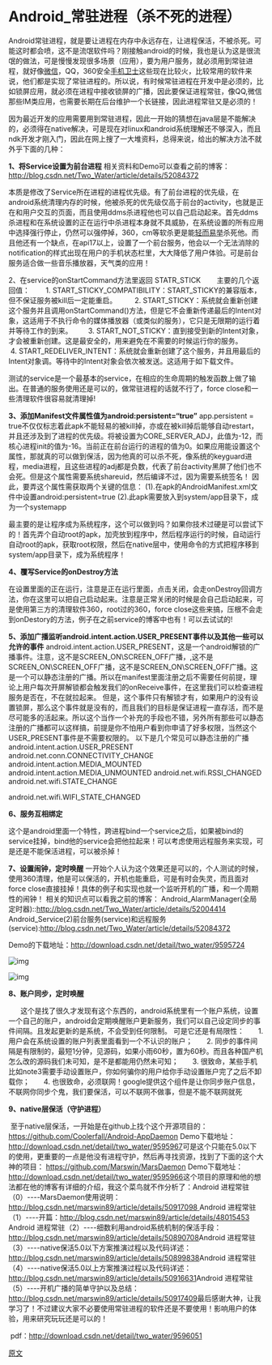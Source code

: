 # Android_常驻进程（杀不死的进程）

​        Android常驻进程，就是要让进程在内存中永远存在，让进程保活，不被杀死。可能这时都会喷，这不是流氓软件吗？刚接触android的时候，我也是认为这是很流氓的做法，可是慢慢发现很多场景（应用），要为用户服务，就必须用到常驻进程，就好像[微信](https://www.baidu.com/s?wd=%E5%BE%AE%E4%BF%A1&tn=24004469_oem_dg&rsv_dl=gh_pl_sl_csd)，QQ，360安全[手机卫士](https://www.baidu.com/s?wd=%E6%89%8B%E6%9C%BA%E5%8D%AB%E5%A3%AB&tn=24004469_oem_dg&rsv_dl=gh_pl_sl_csd)这些现在比较火，比较常用的软件来说，他们都是实现了常驻进程的。所以说，有时候常驻进程在开发中是必须的，比如锁屏应用，就必须在进程中接收锁屏的广播，因此要保证进程常驻，像QQ,微信那些IM类应用，也需要长期在后台维护一个长链接，因此进程常驻又是必须的！

​        因为最近开发的应用需要用到常驻进程，因此一开始的猜想在java层是不能解决的，必须得在native解决，可是现在对linux和android系统理解还不够深入，而且ndk开发才刚入门，因此在网上搜了一大堆资料，总得来说，给出的解决方法不就外乎下面的几种：

**1、将Service设置为前台进程**
       相关资料和Demo可以查看之前的博客：<http://blog.csdn.net/Two_Water/article/details/52084372>

​       本质是修改了Service所在进程的进程优先级。有了前台进程的优先级，在android系统清理内存的时候，他被杀死的优先级仅高于前台的activity，也就是正在和用户交互的页面，而且使用ddms杀进程他也可以自己启动起来。首先ddms杀进程和在系统设置的正在运行中杀进程本身就不具威胁，在系统设置的所有应用中选择强行停止，仍然可以强停掉，360，cm等软杀更是能[轻而易举](https://www.baidu.com/s?wd=%E8%BD%BB%E8%80%8C%E6%98%93%E4%B8%BE&tn=24004469_oem_dg&rsv_dl=gh_pl_sl_csd)杀死他。而且他还有一个缺点，在api17以上，设置了一个前台服务，他会以一个无法消除的notification的样式出现在用户的手机状态栏里，大大降低了用户体验。可是前台服务适合做一些音乐播放器，天气类的应用！

2、在service的onStartCommand方法里返回 STATR_STICK
       主要的几个返回值：
       1. START_STICKY_COMPATIBILITY：START_STICKY的兼容版本，但不保证服务被kill后一定能重启。 
       2. START_STICKY：系统就会重新创建这个服务并且调用onStartCommand()方法，但是它不会重新传递最后的Intent对象，这适用于不执行命令的媒体播放器（或类似的服务），它只是无限期的运行着并等待工作的到来。
       3. START_NOT_STICKY：直到接受到新的Intent对象，才会被重新创建。这是最安全的，用来避免在不需要的时候运行你的服务。
       4. START_REDELIVER_INTENT：系统就会重新创建了这个服务，并且用最后的Intent对象调。等待中的Intent对象会依次被发送。这适用于如下载文件。

​       测试的service是一个最基本的service，在相应的生命周期的触发函数上做了输出。在普通的服务使用还是可以的，做常驻进程的话就不行了，force close和一些清理软件很容易就清理掉!

**3、添加Manifest文件属性值为android:persistent=“true”**
       app.persistent = true不仅仅标志着此apk不能轻易的被kill掉，亦或在被kill掉后能够自动restart，并且还涉及到了进程的优先级。将被设置为CORE_SERVER_ADJ，此值为-12，而核心进程init的值为-16。当前正在前台运行的进程的值为0。如果应用能设置这个属性，那就真的可以做到保活，因为他真的可以杀不死，像系统的keyguard进程，media进程，且这些进程的adj都是负数，代表了前台activity黑屏了他们也不会死。但是这个属性需要系统shareuid，然后编译不过，因为需要系统签名！
因此，要弄这个属性需获取两个关键的信息： 
       (1).在apk的AndroidManifest.xml文件中设置android:persistent=true 
       (2).此apk需要放入到system/app目录下，成为一个systemapp

​       最主要的是让程序成为系统程序，这个可以做到吗？如果你技术过硬是可以尝试下的！首先弄个自动root的apk，加壳放到程序中，然后程序运行的时候，自动运行自动root的apk，获取root权限，然后在native层中，使用命令的方式把程序移到system/app目录下，成为系统程序！

**4、覆写Service的onDestroy方法**

​      在设置里面的正在运行，注意是正在运行里面，点击关闭，会走onDestroy回调方法，你在这里可以把自己启动起来。注意是正常关闭的时候是会自己启动起来，可是使用第三方的清理软件360，root过的360，force close这些来搞，压根不会走到onDestory的方法，例子在之前service的博客中也有！可以去试试的!

**5、添加广播监听android.intent.action.USER_PRESENT事件以及其他一些可以允许的事件**
       android.intent.action.USER_PRESENT，这是一个android解锁的广播事件。注意，这不是SCREEN_ON\SCREEN_OFF广播，,这不是SCREEN_ON\SCREEN_OFF广播，这不是SCREEN_ON\SCREEN_OFF广播。这是一个可以静态注册的广播。所以在manifest里面注册之后不需要任何前提，理论上用户每次开屏解锁都会触发我们的onReceive事件，在这里我们可以检查进程服务是否在，不在就拉起来。
但是，这个事件只有解锁才有，如果用户的没有设置锁屏，那么这个事件就是没有的，而且我们的目标是保证进程一直存活，而不是尽可能多的活起来。所以这个当作一个补充的手段也不错，另外所有那些可以静态注册的广播都可以这样搞，前提是你不怕用户看到你申请了好多权限，当然这个USER_PRESENT事件是不需要权限的。
以下是几个常见可以静态注册的广播
android.intent.action.USER_PRESENT
android.net.conn.CONNECTIVITY_CHANGE
android.intent.action.MEDIA_MOUNTED
android.intent.action.MEDIA_UNMOUNTED
android.net.wifi.RSSI_CHANGED
android.net.wifi.STATE_CHANGE

android.net.wifi.WIFI_STATE_CHANGED

**6、服务互相绑定**

​      这个是android里面一个特性，跨进程bind一个service之后，如果被bind的service挂掉，bind他的service会把他拉起来！可以考虑使用远程服务来实现，可是还是不能保活进程，可以被杀掉！

**7、设置闹钟，定时唤醒**
      一开始个人认为这个效果还是可以的，个人测试的时候，使用360清理，他是可以保活的，开机也能重启，可是有时会失灵，而且面对force close直接挂掉！具体的例子和实现也就一个监听开机的广播，和一个周期性的闹钟！
相关的知识点可以看我之前的博客：
Android_AlarmManager(全局定时器)::<http://blog.csdn.net/Two_Water/article/details/52004414>
Android_Service(2)前台服务(service)和远程服务(service):<http://blog.csdn.net/Two_Water/article/details/52084372>

Demo的下载地址：<http://download.csdn.net/detail/two_water/9595724>

![img](assets/android_procpersist/Center.png)

![img](assets/android_procpersist/Center-20190308010748477.png)



**8、账户同步，定时唤醒**

      这个是找了很久才发现有这个东西的，android系统里有一个账户系统，设置一个自己的账户，android会定期唤醒账户更新服务，我们可以自己设定同步的事件间隔。且发起更新的是系统，不会受到任何限制。
可是它还是有局限性：
      1. 用户会在系统设置的账户列表里面看到一个不认识的账户；
      2. 同步的事件间隔是有限制的，最短1分钟，见源码，如果小雨60秒，置为60秒。而且各种国产机怎么改的源码我们未可知，是不是都能用仍然未可知；
      3. 很致命，某些手机比如note3需要手动设置账户，你如何骗你的用户给你手动设置账户完了之后不卸载你；
      4. 也很致命，必须联网！google提供这个组件是让你同步账户信息，不联网你同步个鬼，我们要保活，可以不联网不做事，但是不能不联网就死

**9、native层保活（守护进程）**

​       至于native层保活，一开始是在github上找个这个开源项目的：https://github.com/Coolerfall/Android-AppDaemon
 Demo下载地址：<http://download.csdn.net/detail/two_water/9595967>
​       可是这个只能在5.0以下的使用，更重要的一点是他没有进程守护，然后再寻找资源，找到了下面的这个大神的项目：
 https://github.com/Marswin/MarsDaemon
 Demo下载地址：<http://download.csdn.net/detail/two_water/9595966>
​       这个项目的原理和他的想法都在他的博客有详细的介绍，我这个菜鸟就不作分析了：
​       Android 进程常驻（0）----MarsDaemon使用说明：[http://blog.csdn.net/marswin89/article/details/50917098
](http://blog.csdn.net/marswin89/article/details/50917098)       Android 进程常驻（1）----开篇：<http://blog.csdn.net/marswin89/article/details/48015453>
​       Android 进程常驻（2）----细数利用android系统机制的保活手段：http://blog.csdn.net/marswin89/article/details/50890708
​       Android 进程常驻（3）----native保活5.0以下方案推演过程以及代码详述：http://blog.csdn.net/marswin89/article/details/50899838
​       Android 进程常驻（4）----native保活5.0以上方案推演过程以及代码详述：<http://blog.csdn.net/marswin89/article/details/50916631>
​       Android 进程常驻（5）----开机广播的简单守护以及总结：<http://blog.csdn.net/marswin89/article/details/50917409>
​      最后感谢大神，让我学习了！不过建议大家不必要使用常驻进程的软件还是不要使用！影响用户的体验，用来研究玩玩还是可以的！

​     pdf：<http://download.csdn.net/detail/two_water/9596051>



[原文](https://blog.csdn.net/Two_Water/article/details/52126855)